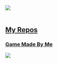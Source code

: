 <!--
<a href="https://github.com/Yerenmao">
  <img align="center" src="https://github-readme-stats.vercel.app/api?username=Yerenmao&theme=dark&show_icons=true&border_radius=10%&line_height=27" style="margin-bottom: 20px;"/>
</a>
-->

<a href="https://github.com/Yerenmao">
  <img align="center" src="https://github-readme-stats.vercel.app/api/top-langs/?username=Yerenmao&theme=dark&border_radius=10%&langs_count=10&layout=compact" style="max-width: 100%;margin-bottom: 20px;"/>

## My Repos
  
### Game Made By Me
  
<a href="https://github.com/Yerenmao/pd2_Halo_of_Hero">
  <img align="center" src="https://github-readme-stats.vercel.app/api/pin/?username=Yerenmao&repo=pd2_Halo_of_Hero&theme=dark&border_radius=10%" style="max-width: 100%;margin-bottom: 10px;"/>
</a>



<!--
**Yerenmao/Yerenmao** is a ✨ _special_ ✨ repository because its `README.md` (this file) appears on your GitHub profile.

Here are some ideas to get you started:

- 🔭 I’m currently working on ...
- 🌱 I’m currently learning ...
- 👯 I’m looking to collaborate on ...
- 🤔 I’m looking for help with ...
- 💬 Ask me about ...
- 📫 How to reach me: ...
- 😄 Pronouns: ...
- ⚡ Fun fact: ...
-->
